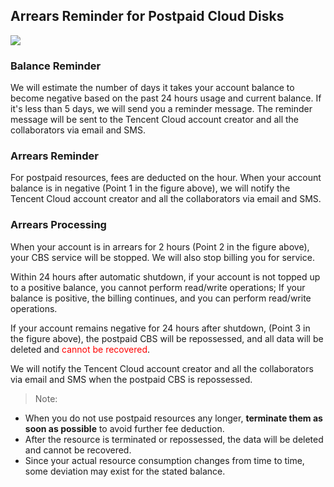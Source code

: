 
## Arrears Reminder for Postpaid Cloud Disks
 
 ![](https://main.qcloudimg.com/raw/3a50706a27bfc92a2a52d524e04beca9.png)
 
### Balance Reminder
We will estimate the number of days it takes your account balance to become negative based on the past 24 hours usage and current balance. If it's less than 5 days, we will send you a reminder message. The reminder message will be sent to the Tencent Cloud account creator and all the collaborators via email and SMS.

### Arrears Reminder
For postpaid resources, fees are deducted on the hour. When your account balance is in negative (Point 1 in the figure above), we will notify the Tencent Cloud account creator and all the collaborators via email and SMS.

### Arrears Processing

When your account is in arrears for 2 hours (Point 2 in the figure above), your CBS service will be stopped. We will also stop billing you for service.

Within 24 hours after automatic shutdown, if your account is not topped up to a positive balance, you cannot perform read/write operations; If your balance is positive, the billing continues, and you can perform read/write operations.

If your account remains negative for 24 hours after shutdown, (Point 3 in the figure above), the postpaid CBS will be repossessed, and all data will be deleted and <font color="red">cannot be recovered</font>.

We will notify the Tencent Cloud account creator and all the collaborators via email and SMS when the postpaid CBS is repossessed.

> Note: 
- When you do not use postpaid resources any longer, **terminate them as soon as possible** to avoid further fee deduction.
- After the resource is terminated or repossessed, the data will be deleted and cannot be recovered.
- Since your actual resource consumption changes from time to time, some deviation may exist for the stated balance.
